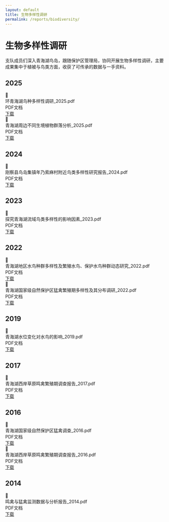 ```yaml
---
layout: default
title: 生物多样性调研
permalink: /reports/biodiversity/
---
```


# 生物多样性调研

支队成员们深入青海湖鸟岛，跟随保护区管理局，协同开展生物多样性调研，主要成果集中于植被与鸟类方面，收获了可传承的数据与一手资料。

## 2025

<div class="file-download">
  <div class="file-icon">📄</div>
  <div class="file-info">
    <div class="file-name">环青海湖鸟种多样性调研_2025.pdf</div>
    <div class="file-meta">PDF文档</div>
  </div>
  <a href="{{ '/assets/files/多样性报告/环青海湖鸟种多样性调研_2025.pdf' | relative_url }}" class="file-download-link">下载</a>
</div>

<div class="file-download">
  <div class="file-icon">📄</div>
  <div class="file-info">
    <div class="file-name">青海湖周边不同生境植物群落分析_2025.pdf</div>
    <div class="file-meta">PDF文档</div>
  </div>
  <a href="{{ '/assets/files/多样性报告/青海湖周边不同生境植物群落分析_2025.pdf' | relative_url }}" class="file-download-link">下载</a>
</div>

## 2024

<div class="file-download">
  <div class="file-icon">📄</div>
  <div class="file-info">
    <div class="file-name">刚察县鸟岛集镇年乃索麻村附近鸟类多样性研究报告_2024.pdf</div>
    <div class="file-meta">PDF文档</div>
  </div>
  <a href="{{ '/assets/files/多样性报告/刚察县鸟岛集镇年乃索麻村附近鸟类多样性研究报告_2024.pdf' | relative_url }}" class="file-download-link">下载</a>
</div>

## 2023

<div class="file-download">
  <div class="file-icon">📄</div>
  <div class="file-info">
    <div class="file-name">探究青海湖流域鸟类多样性的影响因素_2023.pdf</div>
    <div class="file-meta">PDF文档</div>
  </div>
  <a href="{{ '/assets/files/多样性报告/探究青海湖流域鸟类多样性的影响因素_2023.pdf' | relative_url }}" class="file-download-link">下载</a>
</div>

## 2022

<div class="file-download">
  <div class="file-icon">📄</div>
  <div class="file-info">
    <div class="file-name">青海湖地区水鸟种群多样性及繁殖水鸟、保护水鸟种群动态研究_2022.pdf</div>
    <div class="file-meta">PDF文档</div>
  </div>
  <a href="{{ '/assets/files/多样性报告/青海湖地区水鸟种群多样性及繁殖水鸟、保护水鸟种群动态研究_2022.pdf' | relative_url }}" class="file-download-link">下载</a>
</div>

<div class="file-download">
  <div class="file-icon">📄</div>
  <div class="file-info">
    <div class="file-name">青海湖国家级自然保护区猛禽繁殖期多样性及其分布调研_2022.pdf</div>
    <div class="file-meta">PDF文档</div>
  </div>
  <a href="{{ '/assets/files/多样性报告/青海湖国家级自然保护区猛禽繁殖期多样性及其分布调研_2022.pdf' | relative_url }}" class="file-download-link">下载</a>
</div>

## 2019

<div class="file-download">
  <div class="file-icon">📄</div>
  <div class="file-info">
    <div class="file-name">青海湖水位变化对水鸟的影响_2019.pdf</div>
    <div class="file-meta">PDF文档</div>
  </div>
  <a href="{{ '/assets/files/多样性报告/青海湖水位变化对水鸟的影响_2019.pdf' | relative_url }}" class="file-download-link">下载</a>
</div>

## 2017

<div class="file-download">
  <div class="file-icon">📄</div>
  <div class="file-info">
    <div class="file-name">青海湖西岸草原鸣禽繁殖期调查报告_2017.pdf</div>
    <div class="file-meta">PDF文档</div>
  </div>
  <a href="{{ '/assets/files/多样性报告/青海湖西岸草原鸣禽繁殖期调查报告_2017.pdf' | relative_url }}" class="file-download-link">下载</a>
</div>

## 2016

<div class="file-download">
  <div class="file-icon">📄</div>
  <div class="file-info">
    <div class="file-name">青海湖国家级自然保护区猛禽调查_2016.pdf</div>
    <div class="file-meta">PDF文档</div>
  </div>
  <a href="{{ '/assets/files/多样性报告/青海湖国家级自然保护区猛禽调查_2016.pdf' | relative_url }}" class="file-download-link">下载</a>
</div>

<div class="file-download">
  <div class="file-icon">📄</div>
  <div class="file-info">
    <div class="file-name">青海湖西岸草原鸣禽繁殖期调查报告_2016.pdf</div>
    <div class="file-meta">PDF文档</div>
  </div>
  <a href="{{ '/assets/files/多样性报告/青海湖西岸草原鸣禽繁殖期调查报告_2016.pdf' | relative_url }}" class="file-download-link">下载</a>
</div>

## 2014

<div class="file-download">
  <div class="file-icon">📄</div>
  <div class="file-info">
    <div class="file-name">鸣禽与猛禽监测数据与分析报告_2014.pdf</div>
    <div class="file-meta">PDF文档</div>
  </div>
  <a href="{{ '/assets/files/多样性报告/鸣禽与猛禽监测数据与分析报告_2014.pdf' | relative_url }}" class="file-download-link">下载</a>
</div>

